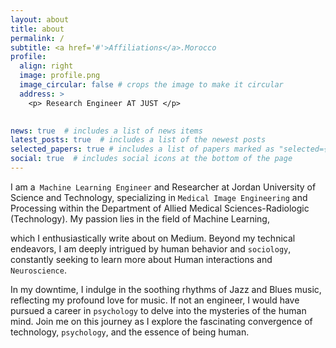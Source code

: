 ```yaml
---
layout: about
title: about
permalink: /
subtitle: <a href='#'>Affiliations</a>.Morocco 
profile:
  align: right
  image: profile.png
  image_circular: false # crops the image to make it circular
  address: >
    <p> Research Engineer AT JUST </p>
  

news: true  # includes a list of news items
latest_posts: true  # includes a list of the newest posts
selected_papers: true # includes a list of papers marked as "selected={true}"
social: true  # includes social icons at the bottom of the page
---
```


I am a` Machine Learning Engineer` and Researcher at Jordan University of Science and Technology, specializing in `Medical Image Engineering` and Processing within the Department of Allied Medical Sciences-Radiologic (Technology). My passion lies in the field of Machine Learning, 

which I enthusiastically write about on Medium. Beyond my technical endeavors, I am deeply intrigued by human behavior and `sociology`, constantly seeking to learn more about Human interactions and `Neuroscience`. 

In my downtime, I indulge in the soothing rhythms of Jazz and Blues music, reflecting my profound love for music. If not an engineer, I would have pursued a career in `psychology` to delve into the mysteries of the human mind. Join me on this journey as I explore the fascinating convergence of technology, `psychology`, and the essence of being human.
